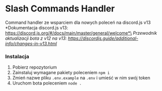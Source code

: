 # Slash Commands Handler

Command handler ze wsparciem dla nowych poleceń na discord.js v13\
*Dokumentacja discord.js v13: https://discord.js.org/#/docs/main/master/general/welcome*\
*Przewodnik aktualizacji bota z v12 na v13: https://discordjs.guide/additional-info/changes-in-v13.html*

### Instalacja
1.  Pobierz repozytorium
2.  Zainstaluj wymagane pakiety poleceniem `npm i`
3.  Zmień nazwe pliku `.env.example` na `.env` i umieść w nim swój token
4.  Uruchom bota poleceniem `node .`
